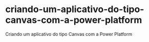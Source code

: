 # criando-um-aplicativo-do-tipo-canvas-com-a-power-platform
Criando um aplicativo do tipo Canvas com a Power Platform
